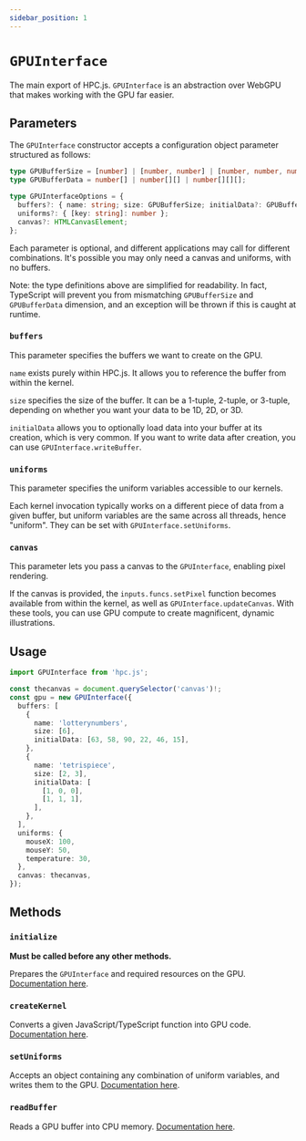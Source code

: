 ```yaml
---
sidebar_position: 1
---
```


# `GPUInterface`

The main export of HPC.js. `GPUInterface` is an abstraction over WebGPU that makes working with the GPU far easier.

## Parameters

The `GPUInterface` constructor accepts a configuration object parameter structured as follows:

```ts
type GPUBufferSize = [number] | [number, number] | [number, number, number];
type GPUBufferData = number[] | number[][] | number[][][];

type GPUInterfaceOptions = {
  buffers?: { name: string; size: GPUBufferSize; initialData?: GPUBufferData };
  uniforms?: { [key: string]: number };
  canvas?: HTMLCanvasElement;
};
```

Each parameter is optional, and different applications may call for different combinations. It's possible you may only need a canvas and uniforms, with no buffers.

Note: the type definitions above are simplified for readability. In fact, TypeScript will prevent you from mismatching `GPUBufferSize` and `GPUBufferData` dimension, and an exception will be thrown if this is caught at runtime.

### `buffers`

This parameter specifies the buffers we want to create on the GPU.

`name` exists purely within HPC.js. It allows you to reference the buffer from within the kernel.

`size` specifies the size of the buffer. It can be a 1-tuple, 2-tuple, or 3-tuple, depending on whether you want your data to be 1D, 2D, or 3D.

`initialData` allows you to optionally load data into your buffer at its creation, which is very common. If you want to write data after creation, you can use `GPUInterface.writeBuffer`.

### `uniforms`

This parameter specifies the uniform variables accessible to our kernels.

Each kernel invocation typically works on a different piece of data from a given buffer, but uniform variables are the same across all threads, hence "uniform". They can be set with `GPUInterface.setUniforms`.

### `canvas`

This parameter lets you pass a canvas to the `GPUInterface`, enabling pixel rendering.

If the canvas is provided, the `inputs.funcs.setPixel` function becomes available from within the kernel, as well as `GPUInterface.updateCanvas`. With these tools, you can use GPU compute to create magnificent, dynamic illustrations.

## Usage

```ts
import GPUInterface from 'hpc.js';

const thecanvas = document.querySelector('canvas')!;
const gpu = new GPUInterface({
  buffers: [
    {
      name: 'lotterynumbers',
      size: [6],
      initialData: [63, 58, 90, 22, 46, 15],
    },
    {
      name: 'tetrispiece',
      size: [2, 3],
      initialData: [
        [1, 0, 0],
        [1, 1, 1],
      ],
    },
  ],
  uniforms: {
    mouseX: 100,
    mouseY: 50,
    temperature: 30,
  },
  canvas: thecanvas,
});
```

## Methods

### `initialize`

**Must be called before any other methods.**

Prepares the `GPUInterface` and required resources on the GPU. [Documentation here](/).

### `createKernel`

Converts a given JavaScript/TypeScript function into GPU code. [Documentation here](/).

### `setUniforms`

Accepts an object containing any combination of uniform variables, and writes them to the GPU. [Documentation here](/).

### `readBuffer`

Reads a GPU buffer into CPU memory. [Documentation here](/).
